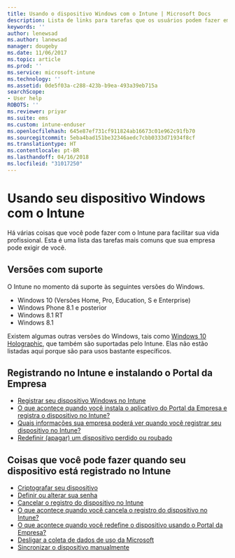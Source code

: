 ```yaml
---
title: Usando o dispositivo Windows com o Intune | Microsoft Docs
description: Lista de links para tarefas que os usuários podem fazer em seu dispositivo Windows quando o dispositivo é registrado no Intune
keywords: ''
author: lenewsad
ms.author: lanewsad
manager: dougeby
ms.date: 11/06/2017
ms.topic: article
ms.prod: ''
ms.service: microsoft-intune
ms.technology: ''
ms.assetid: 0de5f03a-c288-423b-b9ea-493a39eb715a
searchScope:
- User help
ROBOTS: ''
ms.reviewer: priyar
ms.suite: ems
ms.custom: intune-enduser
ms.openlocfilehash: 645e87ef731cf911824ab16673c01e962c91fb70
ms.sourcegitcommit: 5eba4bad151be32346aedc7cbb0333d71934f8cf
ms.translationtype: HT
ms.contentlocale: pt-BR
ms.lasthandoff: 04/16/2018
ms.locfileid: "31017250"
---
```

# <a name="using-your-windows-device-with-intune"></a>Usando seu dispositivo Windows com o Intune

Há várias coisas que você pode fazer com o Intune para facilitar sua vida profissional. Esta é uma lista das tarefas mais comuns que sua empresa pode exigir de você.

## <a name="supported-versions"></a>Versões com suporte

O Intune no momento dá suporte às seguintes versões do Windows.

* Windows 10 (Versões Home, Pro, Education, S e Enterprise)
* Windows Phone 8.1 e posterior
* Windows 8.1 RT
* Windows 8.1

Existem algumas outras versões do Windows, tais como [Windows 10 Holographic](https://www.microsoft.com/hololens), que também são suportadas pelo Intune. Elas não estão listadas aqui porque são para usos bastante específicos.

## <a name="enrolling-into-intune-and-installing-the-company-portal"></a>Registrando no Intune e instalando o Portal da Empresa

- [Registrar seu dispositivo Windows no Intune](enroll-your-device-in-intune-windows.md)
- [O que acontece quando você instala o aplicativo do Portal da Empresa e registra o dispositivo no Intune?](what-happens-if-you-install-the-company-portal-app-and-enroll-your-device-in-intune-windows.md)
- [Quais informações sua empresa poderá ver quando você registrar seu dispositivo no Intune?](what-info-can-your-company-see-when-you-enroll-your-device-in-intune.md)
- [Redefinir (apagar) um dispositivo perdido ou roubado](reset-erase-your-device-cpwebsite.md)

## <a name="things-you-can-do-when-your-device-is-enrolled-in-intune"></a>Coisas que você pode fazer quando seu dispositivo está registrado no Intune

- [Criptografar seu dispositivo](encrypt-your-device-windows.md)
- [Definir ou alterar sua senha](set-or-change-your-password-windows.md)
- [Cancelar o registro do dispositivo no Intune](unenroll-your-device-from-intune-windows.md)
- [O que acontece quando você cancela o registro do dispositivo no Intune?](what-happens-if-you-unenroll-your-device-from-intune-windows.md)
- [O que acontece quando você redefine o dispositivo usando o Portal da Empresa?](what-happens-if-you-reset-your-device-using-the-company-portal-windows.md)
- [Desligar a coleta de dados de uso da Microsoft](turn-off-microsoft-usage-data-collection-windows.md)
- [Sincronizar o dispositivo manualmente](sync-your-device-manually-windows.md)
